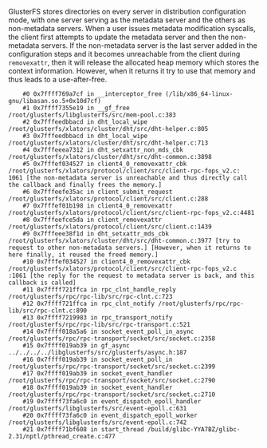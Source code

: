 GlusterFS stores directories on every server in distribution configuration mode, with one server serving as the metadata server and the others as non-metadata servers. When a user issues metadata modification syscalls, the client first attempts to update the metadata server and then the non-metadata servers. If the non-metadata server is the last server added in the configuration steps and it becomes unreachable from the client during `removexattr`, then it will release the allocated heap memory which stores the context information. However, when it returns it try to use that memory and thus leads to a use-after-free.

```
    #0 0x7ffff769a7cf in __interceptor_free (/lib/x86_64-linux-gnu/libasan.so.5+0x10d7cf)
    #1 0x7ffff7355e19 in __gf_free /root/glusterfs/libglusterfs/src/mem-pool.c:383
    #2 0x7fffeedbbacd in dht_local_wipe /root/glusterfs/xlators/cluster/dht/src/dht-helper.c:805
    #3 0x7fffeedbbacd in dht_local_wipe /root/glusterfs/xlators/cluster/dht/src/dht-helper.c:713
    #4 0x7fffeeea7312 in dht_setxattr_non_mds_cbk /root/glusterfs/xlators/cluster/dht/src/dht-common.c:3898
    #5 0x7fffef034527 in client4_0_removexattr_cbk /root/glusterfs/xlators/protocol/client/src/client-rpc-fops_v2.c:
1061 [the non-metadata server is unreachable and thus directly call the callback and finally frees the memory.]
    #6 0x7fffeefe35ac in client_submit_request /root/glusterfs/xlators/protocol/client/src/client.c:288
    #7 0x7fffef01b198 in client4_0_removexattr /root/glusterfs/xlators/protocol/client/src/client-rpc-fops_v2.c:4481
    #8 0x7fffeefce5da in client_removexattr /root/glusterfs/xlators/protocol/client/src/client.c:1439
    #9 0x7fffeee38f1d in dht_setxattr_mds_cbk /root/glusterfs/xlators/cluster/dht/src/dht-common.c:3977 [try to request to other non-metadata servers.] [However, when it returns to here finally, it reused the freed memory.]
    #10 0x7fffef034527 in client4_0_removexattr_cbk /root/glusterfs/xlators/protocol/client/src/client-rpc-fops_v2.c
:1061 [the reply for the request to metadata server is back, and this callback is called]
    #11 0x7ffff721ffca in rpc_clnt_handle_reply /root/glusterfs/rpc/rpc-lib/src/rpc-clnt.c:723
    #12 0x7ffff721ffca in rpc_clnt_notify /root/glusterfs/rpc/rpc-lib/src/rpc-clnt.c:890
    #13 0x7ffff7219983 in rpc_transport_notify /root/glusterfs/rpc/rpc-lib/src/rpc-transport.c:521
    #14 0x7ffff018a5a6 in socket_event_poll_in_async /root/glusterfs/rpc/rpc-transport/socket/src/socket.c:2358
    #15 0x7ffff019ab39 in gf_async ../../../../libglusterfs/src/glusterfs/async.h:187
    #16 0x7ffff019ab39 in socket_event_poll_in /root/glusterfs/rpc/rpc-transport/socket/src/socket.c:2399
    #17 0x7ffff019ab39 in socket_event_handler /root/glusterfs/rpc/rpc-transport/socket/src/socket.c:2790
    #18 0x7ffff019ab39 in socket_event_handler /root/glusterfs/rpc/rpc-transport/socket/src/socket.c:2710
    #19 0x7ffff73fa6c0 in event_dispatch_epoll_handler /root/glusterfs/libglusterfs/src/event-epoll.c:631
    #20 0x7ffff73fa6c0 in event_dispatch_epoll_worker /root/glusterfs/libglusterfs/src/event-epoll.c:742
    #21 0x7ffff71bf608 in start_thread /build/glibc-YYA7BZ/glibc-2.31/nptl/pthread_create.c:477
```
